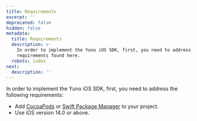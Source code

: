 ```yaml
---
title: Requirements
excerpt: ''
deprecated: false
hidden: false
metadata:
  title: Requirements
  description: >-
    In order to implement the Yuno iOS SDK, first, you need to address a few
    requirements found here.
  robots: index
next:
  description: ''
---
```

In order to implement the Yuno iOS SDK, first, you need to address the following requirements:

* Add [CocoaPods](https://guides.cocoapods.org/using/using-cocoapods.html) or [Swift Package Manager](https://www.swift.org/package-manager/) to your project.
* Use iOS version 14.0 or above.

<br />
